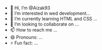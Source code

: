 - 👋 Hi, I’m @Aizak93
- 👀 I’m interested in wed development...
- 🌱 I’m currently learning HTML and CSS ...
- 💞️ I’m looking to collaborate on ...
- 📫 How to reach me ...
- 😄 Pronouns: ...
- ⚡ Fun fact: ...

<!---
Aizak93/Aizak93 is a ✨ special ✨ repository because its `README.md` (this file) appears on your GitHub profile.
You can click the Preview link to take a look at your changes.
--->
